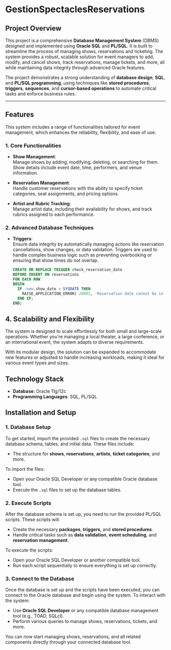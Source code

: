# **GestionSpectaclesReservations**

## **Project Overview**  
This project is a comprehensive **Database Management System** (DBMS) designed and implemented using **Oracle SQL** and **PL/SQL**. It is built to streamline the process of managing shows, reservations and ticketing. The system provides a robust, scalable solution for event managers to add, modify, and cancel shows, track reservations, manage tickets, and more, all while maintaining data integrity through advanced Oracle features.

The project demonstrates a strong understanding of **database design**, **SQL**, and **PL/SQL programming**, using techniques like **stored procedures**, **triggers**, **sequences**, and **cursor-based operations** to automate critical tasks and enforce business rules.

---

## **Features**

This system includes a range of functionalities tailored for event management, which enhances the reliability, flexibility, and ease of use:

### **1. Core Functionalities**  
- **Show Management**:  
  Manage shows by adding, modifying, deleting, or searching for them. Show details include event date, time, performers, and venue information.
  
- **Reservation Management**:  
  Handle customer reservations with the ability to specify ticket categories, seat assignments, and pricing options.
  
- **Artist and Rubric Tracking**:  
  Manage artist data, including their availability for shows, and track rubrics assigned to each performance.

### **2. Advanced Database Techniques**  
- **Triggers**:  
  Ensure data integrity by automatically managing actions like reservation cancellations, show changes, or data validation. Triggers are used to handle complex business logic such as preventing overbooking or ensuring that show times do not overlap.
  
  ```sql
  CREATE OR REPLACE TRIGGER check_reservation_date
  BEFORE INSERT ON reservations
  FOR EACH ROW
  BEGIN
    IF :new.show_date < SYSDATE THEN
      RAISE_APPLICATION_ERROR(-20001, 'Reservation date cannot be in the past');
    END IF;
  END;
  ```
## 4. Scalability and Flexibility
The system is designed to scale effortlessly for both small and large-scale operations. Whether you're managing a local theater, a large conference, or an international event, the system adapts to diverse requirements. 

With its modular design, the solution can be expanded to accommodate new features or adjusted to handle increasing workloads, making it ideal for various event types and sizes.

## Technology Stack
- **Database**: Oracle 11g/12c
- **Programming Languages**: SQL, PL/SQL

## Installation and Setup

### 1. Database Setup
To get started, import the provided `.sql` files to create the necessary database schema, tables, and initial data. These files include:
- The structure for **shows**, **reservations**, **artists**, **ticket categories**, and more.
  
To import the files:
- Open your Oracle SQL Developer or any compatible Oracle database tool.
- Execute the `.sql` files to set up the database tables.

### 2. Execute Scripts
After the database schema is set up, you need to run the provided PL/SQL scripts. These scripts will:
- Create the necessary **packages**, **triggers**, and **stored procedures**.
- Handle critical tasks such as **data validation**, **event scheduling**, and **reservation management**.

To execute the scripts:
- Open your Oracle SQL Developer or another compatible tool.
- Run each script sequentially to ensure everything is set up correctly.

### 3. Connect to the Database
Once the database is set up and the scripts have been executed, you can connect to the Oracle database and begin using the system. To interact with the system:
- Use **Oracle SQL Developer** or any compatible database management tool (e.g., TOAD, SQLcl).
- Perform various queries to manage shows, reservations, tickets, and more.
  
You can now start managing shows, reservations, and all related components directly through your connected database tool.

